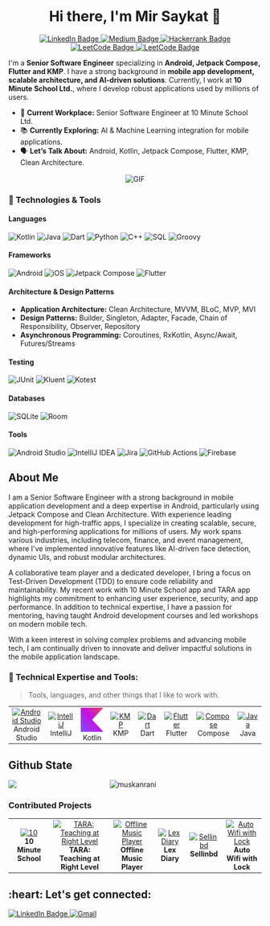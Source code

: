 <h1 align="center">Hi there, I'm Mir Saykat 👋</h1>

<p align="center">
  <a href="https://www.linkedin.com/in/saykat-mir/">
    <img src="https://img.shields.io/badge/LinkedIn-%230077B5.svg?style=for-the-badge&logo=linkedin&logoColor=white" alt="LinkedIn Badge"/>
  </a>
  <a href="https://medium.com/@saykat-mir">
    <img src="https://img.shields.io/badge/Medium-12100E?style=for-the-badge&logo=medium&logoColor=white" alt="Medium Badge"/>
  </a>
  <a href="https://www.hackerrank.com/xb_saykat">
    <img src="https://img.shields.io/badge/-Hackerrank-2EC866?style=for-the-badge&logo=HackerRank&logoColor=white" alt="Hackerrank Badge"/>
  </a>
  <a href="https://leetcode.com/u/mrsaykat/">
    <img src="https://img.shields.io/badge/LeetCode-FFA116.svg?style=for-the-badge&logo=leetcode&logoColor=black" alt="LeetCode Badge"/>
  </a>
  <a href="https://judge.beecrowd.com/en/profile/72697">
    <img src="https://img.shields.io/badge/XDA--Developers-%23AC6E2F.svg?style=for-the-badge&logo=XDA-Developers&logoColor=white" alt="LeetCode Badge"/>
  </a>
</p>

I'm a **Senior Software Engineer** specializing in **Android, Jetpack Compose, Flutter and KMP**. I have a strong background in **mobile app development, scalable architecture, and AI-driven solutions**. Currently, I work at **10 Minute School Ltd.**, where I develop robust applications used by millions of users.

- 💼 **Current Workplace:** Senior Software Engineer at 10 Minute School Ltd.
- 📚 **Currently Exploring:** AI & Machine Learning integration for mobile applications.
- 🗣️ **Let’s Talk About:** Android, Kotlin, Jetpack Compose, Flutter, KMP, Clean Architecture.

<div align="center">
<img align="center" height="270px" width="600px" alt="GIF" src="https://media.giphy.com/media/3FjEPbKqEPhPpmC8uY/giphy.gif"/><br> 
</div>

### 🧬 Technologies & Tools

#### **Languages**
![Kotlin](https://img.shields.io/badge/Kotlin-0095D5?style=flat&logo=kotlin&logoColor=white) 
![Java](https://img.shields.io/badge/Java-007396?style=flat&logo=java&logoColor=white)
![Dart](https://img.shields.io/badge/Dart-0175C2?style=flat&logo=dart&logoColor=white)
![Python](https://img.shields.io/badge/Python-3776AB?style=flat&logo=python&logoColor=white)
![C++](https://img.shields.io/badge/C++-00599C?style=flat&logo=cplusplus&logoColor=white)
![SQL](https://img.shields.io/badge/SQL-4479A1?style=flat&logo=mysql&logoColor=white)
![Groovy](https://img.shields.io/badge/Groovy-4298B8?style=flat&logo=apachegroovy&logoColor=white)

#### **Frameworks**
![Android](https://img.shields.io/badge/Android-3DDC84?style=flat&logo=android&logoColor=white)
![iOS](https://img.shields.io/badge/iOS-000000?style=flat&logo=ios&logoColor=white)
![Jetpack Compose](https://img.shields.io/badge/Jetpack%20Compose-4285F4?style=flat&logo=android&logoColor=white)
![Flutter](https://img.shields.io/badge/Flutter-02569B?style=flat&logo=flutter&logoColor=white)

#### **Architecture & Design Patterns**
- **Application Architecture:** Clean Architecture, MVVM, BLoC, MVP, MVI
- **Design Patterns:** Builder, Singleton, Adapter, Facade, Chain of Responsibility, Observer, Repository
- **Asynchronous Programming:** Coroutines, RxKotlin, Async/Await, Futures/Streams

#### **Testing**
![JUnit](https://img.shields.io/badge/JUnit-25A162?style=flat&logo=junit5&logoColor=white)
![Kluent](https://img.shields.io/badge/Kluent-FF6F00?style=flat)
![Kotest](https://img.shields.io/badge/Kotest-0095D5?style=flat)



#### **Databases**
![SQLite](https://img.shields.io/badge/SQLite-003B57?style=flat&logo=sqlite&logoColor=white)
![Room](https://img.shields.io/badge/Room-007396?style=flat&logo=sqlite&logoColor=white)

#### **Tools**
![Android Studio](https://img.shields.io/badge/Android%20Studio-3DDC84?style=flat&logo=android-studio&logoColor=white)
![IntelliJ IDEA](https://img.shields.io/badge/IntelliJ%20IDEA-000000?style=flat&logo=intellij-idea&logoColor=white)
![Jira](https://img.shields.io/badge/Jira-0052CC?style=flat&logo=jira&logoColor=white)
![GitHub Actions](https://img.shields.io/badge/GitHub%20Actions-2088FF?style=flat&logo=githubactions&logoColor=white)
![Firebase](https://img.shields.io/badge/Firebase-FFCA28?style=flat&logo=firebase&logoColor=black)

## About Me

I am a Senior Software Engineer with a strong background in mobile application development and a deep expertise in Android, particularly using Jetpack Compose and Clean Architecture. With experience leading development for high-traffic apps, I specialize in creating scalable, secure, and high-performing applications for millions of users. My work spans various industries, including telecom, finance, and event management, where I've implemented innovative features like AI-driven face detection, dynamic UIs, and robust modular architectures.

A collaborative team player and a dedicated developer, I bring a focus on Test-Driven Development (TDD) to ensure code reliability and maintainability. My recent work with 10 Minute School app and TARA app highlights my commitment to enhancing user experience, security, and app performance. In addition to technical expertise, I have a passion for mentoring, having taught Android development courses and led workshops on modern mobile tech.

With a keen interest in solving complex problems and advancing mobile tech, I am continually driven to innovate and deliver impactful solutions in the mobile application landscape.


### 🧰 Technical Expertise and Tools:
> Tools, languages, and other things that I like to work with.

<table>
  <tr>
    <td align="center" width="96">
      <a href="#macropower-tech">
        <img src="https://t-images.imgix.net/https%3A%2F%2Fstatic.t-cdn.net%2F5ea3e4a6fccadd392f62a083%2Fposts%2F5f9848f63f6c32345a2209bb%2F5f9848f63f6c32345a2209bb_46084.png?width=1240&w=1240&auto=format%2Ccompress&ixlib=js-2.3.1&s=240c2aea60f466a4835a82d57d61af67" width="48" height="48" alt="Android Studio" />
      </a>
      <br>Android Studio
    </td>
    <td align="center" width="96">
      <a href="#macropower-tech">
        <img src="https://upload.wikimedia.org/wikipedia/commons/thumb/9/9c/IntelliJ_IDEA_Icon.svg/2048px-IntelliJ_IDEA_Icon.svg.png" width="48" height="48" alt="IntelliJ" />
      </a>
      <br>IntelliJ
    </td>
    <td align="center" width="96">
      <a href="#macropower-tech">
        <img src="https://raw.githubusercontent.com/github/explore/80688e429a7d4ef2fca1e82350fe8e3517d3494d/topics/kotlin/kotlin.png" width="48" height="48" alt="Kotlin" />
      </a>
      <br>Kotlin
    </td>
    <td align="center" width="96">
      <a href="#macropower-tech">
        <img src="https://img.shields.io/badge/KMP-Kotlin_Multiplatform-0095D5?style=for-the-badge&logo=kotlin&logoColor=white" width="48" height="48" alt="KMP" />
      </a>
      <br>KMP
    </td>
    <td align="center" width="96">
      <a href="#macropower-tech" >
        <img src="https://img.shields.io/badge/Dart-0175C2.svg?style=for-the-badge&logo=dart&logoColor=white" width="48" height="48" alt="Dart" />
      </a>
      <br>Dart
    </td>
    <td align="center" width="96"> 
      <a href="#macropower-tech" >
        <img src="https://img.shields.io/badge/Flutter-02569B.svg?style=for-the-badge&logo=flutter&logoColor=white" width="48" height="48" alt="Flutter" />
      </a>
      <br>Flutter
    </td>
    <td align="center"  width="96">
      <a href="#macropower-tech">
        <img src="https://3.bp.blogspot.com/-VVp3WvJvl84/X0Vu6EjYqDI/AAAAAAAAPjU/ZOMKiUlgfg8ok8DY8Hc-ocOvGdB0z86AgCLcBGAsYHQ/s1600/jetpack%2Bcompose%2Bicon_RGB.png" width="48" height="48" alt="Compose" />
      </a>
      <br>Compose
    </td>
    <td align="center" width="96">
      <a href="#macropower-tech" >
        <img src="https://1000logos.net/wp-content/uploads/2020/09/Java-Logo.png" width="48" height="48" alt="Java" />
      </a>
      <br>Java
    </td>
  </tr>
</table>

## Github State
<a href="https://github.com/muskanrani/github-readme-stats"><img align="left" width="40%" src="https://github-readme-stats.vercel.app/api/top-langs/?username=XBSaykat&layout=compact&theme=tokyonight" /></a>
<img width="55%" src="https://github-readme-streak-stats.herokuapp.com/?user=XBSaykat&theme=tokyonight" alt="muskanrani" />
<br/>


### Contributed Projects

<table>
  <tr>
    <td align="center">
      <a href="https://play.google.com/store/apps/details?id=com.a10minuteschool.tenminuteschool" target="_blank">
        <img src="https://play-lh.googleusercontent.com/TS1WqJu0eqQ5RkGw5TkVEJ7fxPLyKgDu0UHc7E9Av5dntMvB3uVWFm7_bu0jkFFla20=w480-h960-rw" alt=10 Minute School: Learning App" width="150" />
      </a>
      <br/>
      <b>10 Minute School</b>
    </td>
    <td align="center">
      <a href="https://play.google.com/store/apps/details?id=com.tenms.rct" target="_blank">
        <img src="https://play-lh.googleusercontent.com/mrGZ9J5Uq4dbGobuJWZxYypF0OFGHEZDczCCo17jd8JeVQG-3_bsMfavZoaP6zw4olOj" alt="TARA: Teaching at Right Level" width="150" />
      </a>
      <br/>
      <b>TARA: Teaching at Right Level</b>
    </td>
    <td align="center">
      <a href="https://play.google.com/store/apps/details?id=com.offlinemusicplayer&hl=en_US" target="_blank">
        <img src="https://play-lh.googleusercontent.com/t2pN20Dqeao5zE2Sk4bN3x8_8M8igIXfOxCDwGB_ZybO69qnDiVR40NeDMAyk4QKmu4" alt="Offline Music Player" width="150" />
      </a>
      <br/>
      <b>Offline Music Player</b>
    </td>
    <td align="center">
      <a href="https://apkcombo.com/lex-diary/com.xbsaykat.shameem.lexdiary/" target="_blank">
        <img src="https://play-lh.googleusercontent.com/iBDnWgOLTcdnm9Nu4iZ03NWxbvvYDOdUATTk4HNTJt6cQx_rTxgSPcm6BRgB9MFfgSex=s75-rw" alt="Lex Diary" width="150" />
      </a>
      <br/>
      <b>Lex Diary</b>
    </td>
    <td align="center">
      <a href="https://apkcombo.com/sellinbd/com.xb.shameem.sellinbd/" target="_blank">
        <img src="https://play-lh.googleusercontent.com/je_olptDzH7yL0YPW7FCc6OKv_ebvwyqugS6jIda66Ia_8rrdeU6F2iB0yz4SS9yW_w=s75-rw" alt="Sellinbd" width="150" />
      </a>
      <br/>
      <b>Sellinbd</b>
    </td>
    <td align="center">
      <a href="https://apkcombo.com/auto-wifi-with-lock/com.xb.saykat.autowifiwithlock/" target="_blank">
        <img src="https://play-lh.googleusercontent.com/PIlUJDRCvfRtZBApW-1o2MJ4tWXC9_Dc69PhXUrxd3iV-EN15uugUmoYSQj84Ntqo4Q=s75-rw" alt="Auto Wifi with Lock" width="150" />
      </a>
      <br/>
      <b>Auto Wifi with Lock</b>
    </td>
  </tr>
</table>

<h2 align="left">:heart: Let's get connected:</h2>

<p align="left">
  <a href="https://www.linkedin.com/in/saykat-mir/">
    <img src="https://img.shields.io/badge/LinkedIn-%230077B5.svg?style=for-the-badge&logo=linkedin&logoColor=white" alt="LinkedIn Badge"/>
  </a>
  <a href="mailto:mrsaykatm4@gmail.com">
    <img src="https://img.shields.io/badge/Gmail-D14836?style=for-the-badge&logo=gmail&logoColor=white" alt="Gmail"/>
  </a>
</p>








